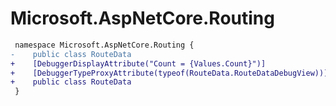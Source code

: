 # Microsoft.AspNetCore.Routing

``` diff
 namespace Microsoft.AspNetCore.Routing {
-    public class RouteData
+    [DebuggerDisplayAttribute("Count = {Values.Count}")]
+    [DebuggerTypeProxyAttribute(typeof(RouteData.RouteDataDebugView))]
+    public class RouteData
 }
```
